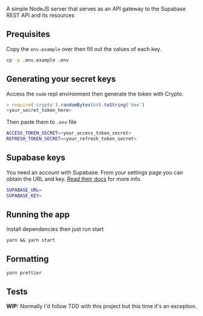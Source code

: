 A simple NodeJS server that serves as an API gateway to the Supabase REST API and its resources

## Prequisites

Copy the `env.example` over then fill out the values of each key.

```bash
cp -p .env.example .env
```

## Generating your secret keys

Access the `node` repl environment then generate the token with Crypto.

```javascript
> require('crypto').randomBytes(64).toString('hex')
<your_secret_token_here>
```

Then paste them to `.env` file

```bash
ACCESS_TOKEN_SECRET=<your_access_token_secret>
REFRESH_TOKEN_SECRET=<your_refresh_token_secret>
```

## Supabase keys

You need an account with Supabase. From your settings page you can obtain the URL and key. [Read their docs](https://supabase.io/docs/guides/api#getting-started) for more info.

```bash
SUPABASE_URL=
SUPABASE_KEY=
```

## Running the app

Install dependencies then just run start

```node
yarn && yarn start
```

## Formatting

```node
yarn prettier
```

## Tests

**WIP:** Normally I'd follow TDD with this project but this time it's an exception.
